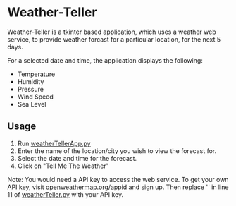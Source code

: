 # Weather-Teller
Weather-Teller is a tkinter based application, which uses a weather web service, to provide weather forcast for a particular location, for the next 5 days. 

For a selected date and time, the application displays the following:
  - Temperature
  - Humidity
  - Pressure
  - Wind Speed
  - Sea Level
 
 ## Usage
 1. Run [weatherTellerApp.py](https://github.com/BhavyaC16/Weather-Teller/blob/master/weatherTellerApp.py)
 2. Enter the name of the location/city you wish to view the forecast for.
 3. Select the date and time for the forecast.
 4. Click on "Tell Me The Weather"
 
 Note: You would need a API key to access the web service. To get your own API key, visit [openweathermap.org/appid](http://openweathermap.org/appid) and sign up. Then replace '<insert api key>' in line 11 of [weatherTeller.py](https://github.com/BhavyaC16/Weather-Teller/blob/master/weatherTeller.py) with your API key.
